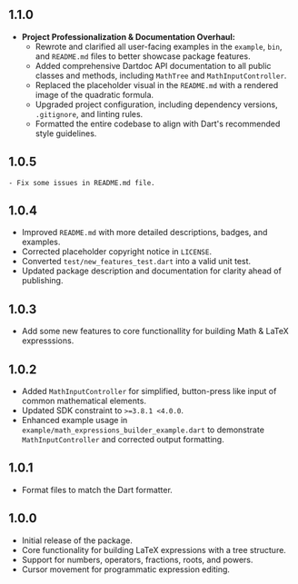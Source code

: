 ## 1.1.0
- **Project Professionalization & Documentation Overhaul:**
  - Rewrote and clarified all user-facing examples in the `example`, `bin`, and `README.md` files to better showcase package features.
  - Added comprehensive Dartdoc API documentation to all public classes and methods, including `MathTree` and `MathInputController`.
  - Replaced the placeholder visual in the `README.md` with a rendered image of the quadratic formula.
  - Upgraded project configuration, including dependency versions, `.gitignore`, and linting rules.
  - Formatted the entire codebase to align with Dart's recommended style guidelines.

## 1.0.5
    - Fix some issues in README.md file.

## 1.0.4
- Improved `README.md` with more detailed descriptions, badges, and examples.
- Corrected placeholder copyright notice in `LICENSE`.
- Converted `test/new_features_test.dart` into a valid unit test.
- Updated package description and documentation for clarity ahead of publishing.

## 1.0.3
- Add some new features to core functionallity for building Math & LaTeX expresssions.

## 1.0.2
- Added `MathInputController` for simplified, button-press like input of common mathematical elements.
- Updated SDK constraint to `>=3.8.1 <4.0.0`.
- Enhanced example usage in `example/math_expressions_builder_example.dart` to demonstrate `MathInputController` and corrected output formatting.

## 1.0.1
- Format files to match the Dart formatter.

## 1.0.0
- Initial release of the package.
- Core functionality for building LaTeX expressions with a tree structure.
- Support for numbers, operators, fractions, roots, and powers.
- Cursor movement for programmatic expression editing.